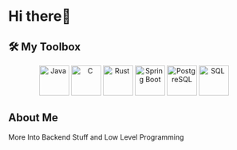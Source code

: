 # Hi there👋

## 🛠️ My Toolbox
<div align="center">
  <img src="https://cdn.jsdelivr.net/gh/devicons/devicon/icons/java/java-original-wordmark.svg" alt="Java" width="60" height="60"/>
  <img src="https://cdn.jsdelivr.net/gh/devicons/devicon/icons/c/c-original.svg" alt="C" width="60" height="60"/>
  <img src="https://cdn.jsdelivr.net/gh/devicons/devicon/icons/rust/rust-plain.svg" alt="Rust" width="60" height="60"/>
  <img src="https://cdn.jsdelivr.net/gh/devicons/devicon/icons/spring/spring-original-wordmark.svg" alt="Spring Boot" width="60" height="60"/>
  <img src="https://cdn.jsdelivr.net/gh/devicons/devicon/icons/postgresql/postgresql-original-wordmark.svg" alt="PostgreSQL" width="60" height="60"/>
  <img src="https://cdn.jsdelivr.net/gh/devicons/devicon/icons/mysql/mysql-original-wordmark.svg" alt="SQL" width="60" height="60"/>
</div>



## About Me

More Into Backend Stuff and Low Level Programming
